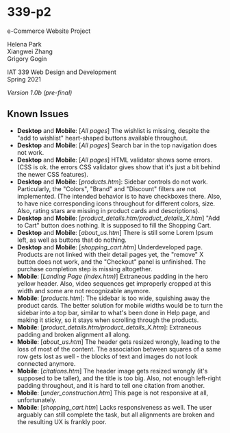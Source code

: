 # 339-p2

e-Commerce Website Project

Helena Park  
Xiangwei Zhang  
Grigory Gogin  
  
IAT 339 Web Design and Development  
Spring 2021

*Version 1.0b (pre-final)*

## Known Issues

* **Desktop** and **Mobile**: [*All pages*] The wishlist is missing, despite the "add to wishlist" heart-shaped buttons available throughout.
* **Desktop** and **Mobile**: [*All pages*] Search bar in the top navigation does not work.
* **Desktop** and **Mobile**: [*All pages*] HTML validator shows some errors. (CSS is ok. the errors CSS validator gives show that it's just a bit behind the newer CSS features).
* **Desktop** and **Mobile**: [*products.htm*]: Sidebar controls do not work. Particularly, the "Colors", "Brand" and "Discount" filters are not implemented. (The intended behavior is to have checkboxes there. Also, to have nice corresponding icons throughout for different colors, size. Also, rating stars are missing in product cards and descriptions).
* **Desktop** and **Mobile**: [*product_details.htm/product_details_X.htm*] "Add to Cart" button does nothing. It is supposed to fill the Shopping Cart.
* **Desktop** and **Mobile**: [*about_us.htm*] There is still some Lorem Ipsum left, as well as buttons that do nothing.
* **Desktop** and **Mobile**: [*shopping_cart.htm*] Underdeveloped page. Products are not linked with their detail pages yet, the "remove" X button does not work, and the "Checkout" panel is unfinished. The purchase completion step is missing altogether.
* **Mobile**: [*Landing Page (index.htm)*] Extraneous padding in the hero yellow header. Also, video sequences get improperly cropped at this width and some are not recognizable anymore.
* **Mobile**: [*products.htm*]: The sidebar is too wide, squishing away the product cards. The better solution for mobile widths would be to turn the sidebar into a top bar, similar to what's been done in Help page, and making it sticky, so it stays when scrolling through the products.
* **Mobile**: [*product_details.htm/product_details_X.htm*]: Extraneous padding and broken alignment all along.
* **Mobile**: [*about_us.htm*] The header gets resized wrongly, leading to the loss of most of the content. The association between squares of a same row gets lost as well - the blocks of text and images do not look connected anymore.
* **Mobile**: [*citations.htm*] The header image gets resized wrongly (it's supposed to be taller), and the title is too big. Also, not enough left-right padding throughout, and it is hard to tell one citation from another.
* **Mobile**: [*under_construction.htm*] This page is not responsive at all, unfortunately.
* **Mobile**: [*shopping_cart.htm*] Lacks responsiveness as well. The user arguably can still complete the task, but all alignments are broken and the resulting UX is frankly poor.
